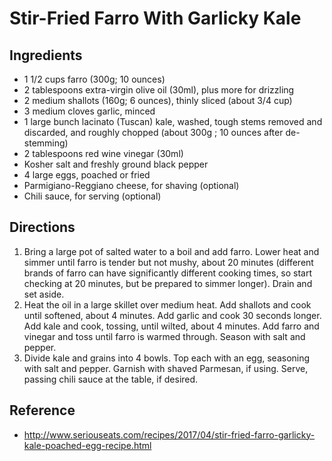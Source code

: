 # Stir-Fried Farro With Garlicky Kale

## Ingredients
* 1 1/2 cups farro (300g; 10 ounces)  
* 2 tablespoons extra-virgin olive oil (30ml), plus more for drizzling  
* 2 medium shallots (160g; 6 ounces), thinly sliced (about 3/4 cup)  
* 3 medium cloves garlic, minced  
* 1 large bunch lacinato (Tuscan) kale, washed, tough stems removed and discarded, and roughly chopped (about 300g ; 10 ounces after de-stemming)  
* 2 tablespoons red wine vinegar (30ml)  
* Kosher salt and freshly ground black pepper  
* 4 large eggs, poached or fried  
* Parmigiano-Reggiano cheese, for shaving (optional)  
* Chili sauce, for serving (optional)  

## Directions
1. Bring a large pot of salted water to a boil and add farro. Lower heat and simmer until farro is tender but not mushy, about 20 minutes (different brands of farro can have significantly different cooking times, so start checking at 20 minutes, but be prepared to simmer longer). Drain and set aside.  
2. Heat the oil in a large skillet over medium heat. Add shallots and cook until softened, about 4 minutes. Add garlic and cook 30 seconds longer. Add kale and cook, tossing, until wilted, about 4 minutes. Add farro and vinegar and toss until farro is warmed through. Season with salt and pepper.  
3. Divide kale and grains into 4 bowls. Top each with an egg, seasoning with salt and pepper. Garnish with shaved Parmesan, if using. Serve, passing chili sauce at the table, if desired.  

## Reference
* http://www.seriouseats.com/recipes/2017/04/stir-fried-farro-garlicky-kale-poached-egg-recipe.html

